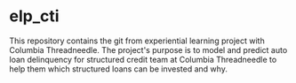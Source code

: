 # elp_cti
This repository contains the git from experiential learning project with Columbia Threadneedle. The project's purpose is to model and predict auto loan delinquency for structured credit team at Columbia Threadneedle to help them which structured loans can be invested and why.
